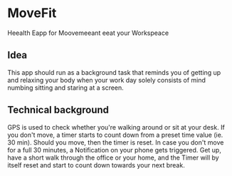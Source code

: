 # MoveFit
Heealth Eapp for Moovemeeant eeat your Workspeace

## Idea
This app should run as a background task that reminds you of getting up and relaxing your body when your work day solely consists of mind numbing sitting and staring at a screen.

## Technical background
GPS is used to check whether you're walking around or sit at your desk. If you don't move, a timer starts to count down from a preset time value (ie. 30 min).
Should you move, then the timer is reset. In case you don't move for a full 30 minutes, a Notification on your phone gets triggered.
Get up, have a short walk through the office or your home, and the Timer will by itself reset and start to count down towards your next break.